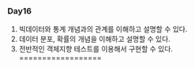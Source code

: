 ### Day16
1. 빅데이터와 통계 개념과의 관계를 이해하고 설명할 수 있다.
2. 데이터 분포, 확률의 개념을 이해하고 설명할 수 있다.
3. 전반적인 객체지향 테스트를 이용해서 구현할 수 있다.
==================

